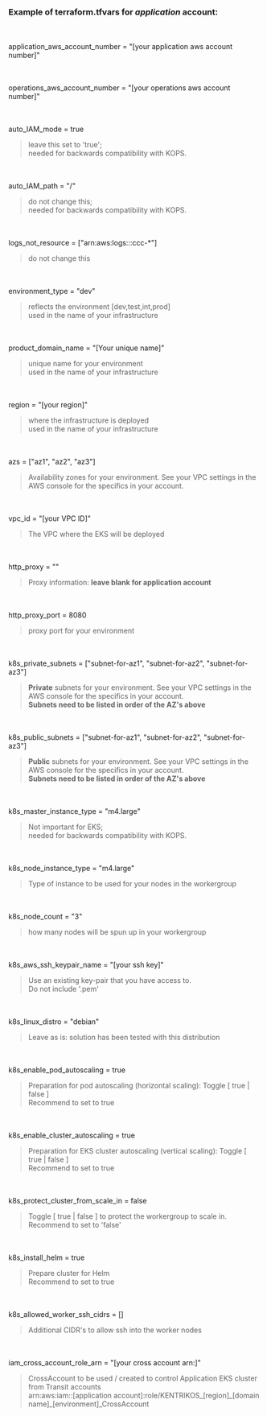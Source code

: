 ### Example of terraform.tfvars for *application* account:


<br></br>
application\_aws\_account\_number = "[your application aws account number]"

<br></br>
operations\_aws\_account\_number = "[your operations aws account number]"

<br></br>
auto\_IAM\_mode = true  
> leave this set to 'true';  
> needed for backwards compatibility with KOPS.

<br></br>
auto\_IAM\_path = "/"
> do not change this;  
> needed for backwards compatibility with KOPS.

<br></br>
logs\_not\_resource = ["arn:aws:logs:*:*:ccc-*"]
> do not change this

<br></br>
environment\_type = "dev"
> reflects the environment [dev,test,int,prod]  
> used in the name of your infrastructure

<br></br>
product\_domain\_name = "[Your unique name]"
> unique name for your environment  
> used in the name of your infrastructure

<br></br>
region = "[your region]"
> where the infrastructure is deployed  
> used in the name of your infrastructure

<br></br>
azs = ["az1", "az2", "az3"]
> Availability zones for your environment.  See your VPC settings in the AWS console for the specifics in your account. 

<br></br>
vpc\_id = "[your VPC ID]"  
> The VPC where the EKS will be deployed

<br></br>
http\_proxy = ""
> Proxy information: **leave blank for application account**

<br></br>
http\_proxy\_port = 8080
> proxy port for your environment

<br></br>
k8s\_private\_subnets = ["subnet-for-az1", "subnet-for-az2", "subnet-for-az3"]
> **Private** subnets for your environment.  See your VPC settings in the AWS console for the specifics in your account.  
> **Subnets need to be listed in order of the AZ's above**

<br></br>
k8s\_public\_subnets = ["subnet-for-az1", "subnet-for-az2", "subnet-for-az3"]
> **Public** subnets for your environment.  See your VPC settings in the AWS console for the specifics in your account.  
> **Subnets need to be listed in order of the AZ's above**

<br></br>
k8s\_master\_instance\_type = "m4.large"
> Not important for EKS;  
> needed for backwards compatibility with KOPS.

<br></br>
k8s\_node\_instance\_type = "m4.large"
> Type of instance to be used for your nodes in the workergroup

<br></br>
k8s\_node\_count = "3"
> how many nodes will be spun up in your workergroup

<br></br>
k8s\_aws\_ssh\_keypair\_name = "[your ssh key]"
> Use an existing key-pair that you have access to.  
> Do not include '.pem'

<br></br>
k8s\_linux\_distro = "debian"
> Leave as is: solution has been tested with this distribution

<br></br>
k8s\_enable\_pod\_autoscaling = true
> Preparation for pod autoscaling (horizontal scaling): Toggle [ true | false ]   
> Recommend to set to true

<br></br>
k8s\_enable\_cluster\_autoscaling = true
> Preparation for EKS cluster autoscaling (vertical scaling): Toggle [ true | false ]  
> Recommend to set to true

<br></br>
k8s\_protect\_cluster\_from\_scale\_in = false
> Toggle [ true | false ] to protect the workergroup to scale in.  
> Recommend to set to 'false'

<br></br>
k8s\_install\_helm = true
> Prepare cluster for Helm  
> Recommend to set to true

<br></br>
k8s\_allowed\_worker\_ssh\_cidrs = []
> Additional CIDR's to allow ssh into the worker nodes

<br></br>
iam\_cross\_account\_role\_arn = "[your cross account arn:]"
> CrossAccount to be used / created to control Application EKS cluster from Transit accounts  
> arn:aws:iam::[application account]:role/KENTRIKOS\_[region]\_[domain name]\_[environment]\_CrossAccount